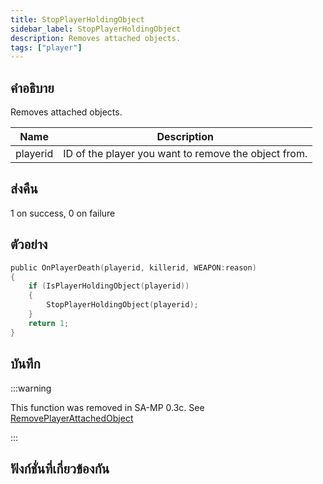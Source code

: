 ```yaml
---
title: StopPlayerHoldingObject
sidebar_label: StopPlayerHoldingObject
description: Removes attached objects.
tags: ["player"]
---
```


## คำอธิบาย

Removes attached objects.

| Name     | Description                                          |
| -------- | ---------------------------------------------------- |
| playerid | ID of the player you want to remove the object from. |

## ส่งคืน

1 on success, 0 on failure

## ตัวอย่าง

```c
public OnPlayerDeath(playerid, killerid, WEAPON:reason)
{
    if (IsPlayerHoldingObject(playerid))
    {
        StopPlayerHoldingObject(playerid);
    }
    return 1;
}
```

## บันทึก

:::warning

This function was removed in SA-MP 0.3c. See [RemovePlayerAttachedObject](RemovePlayerAttachedObject)

:::

## ฟังก์ชั่นที่เกี่ยวข้องกัน
